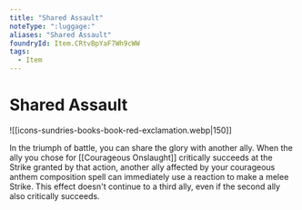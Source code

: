```yaml
---
title: "Shared Assault"
noteType: ":luggage:"
aliases: "Shared Assault"
foundryId: Item.CRtvBpYaF7Wh9cWW
tags:
  - Item
---
```


# Shared Assault
![[icons-sundries-books-book-red-exclamation.webp|150]]

In the triumph of battle, you can share the glory with another ally. When the ally you chose for [[Courageous Onslaught]] critically succeeds at the Strike granted by that action, another ally affected by your courageous anthem composition spell can immediately use a reaction to make a melee Strike. This effect doesn't continue to a third ally, even if the second ally also critically succeeds.
